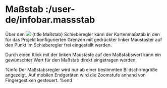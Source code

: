 # Maßstab :/user-de/infobar.massstab

Über den ![](massstab.png) {title Maßstab} Schieberegler kann der Kartenmaßstab in den für das Projekt konfigurierten Grenzen mit gedrückter linker Maustaster auf den Punkt im Schieberegler frei eingestellt werden. 

Durch einen Klick mit der linken Maustaste auf den Maßstabswert kann ein gewünschter Wert für den Maßstab direkt eingetragen werden.

%info
Der Maßstabsregler wird nur ab einer bestimmten Bildschirmgröße angezeigt.
Auf mobilen Endgeräten wird die Zoomstufe anhand von Fingergestiken gesteuert.
%end